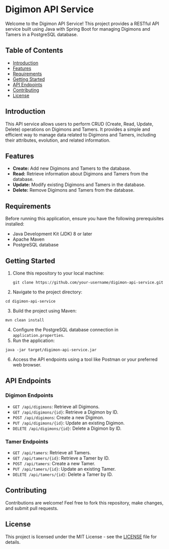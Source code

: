 # Digimon API Service

Welcome to the Digimon API Service! This project provides a RESTful API service built using Java with Spring Boot for managing Digimons and Tamers in a PostgreSQL database.

## Table of Contents

- [Introduction](#introduction)
- [Features](#features)
- [Requirements](#requirements)
- [Getting Started](#getting-started)
- [API Endpoints](#api-endpoints)
- [Contributing](#contributing)
- [License](#license)

## Introduction

This API service allows users to perform CRUD (Create, Read, Update, Delete) operations on Digimons and Tamers. It provides a simple and efficient way to manage data related to Digimons and Tamers, including their attributes, evolution, and related information.

## Features

- **Create:** Add new Digimons and Tamers to the database.
- **Read:** Retrieve information about Digimons and Tamers from the database.
- **Update:** Modify existing Digimons and Tamers in the database.
- **Delete:** Remove Digimons and Tamers from the database.

## Requirements

Before running this application, ensure you have the following prerequisites installed:

- Java Development Kit (JDK) 8 or later
- Apache Maven
- PostgreSQL database

## Getting Started

1. Clone this repository to your local machine:
   ```
   git clone https://github.com/your-username/digimon-api-service.git
   ```
2. Navigate to the project directory:
  ```
  cd digimon-api-service
  ```
3. Build the project using Maven:
  ```
  mvn clean install
  ```
4. Configure the PostgreSQL database connection in `application.properties`.
5. Run the application:
  ```
  java -jar target/digimon-api-service.jar
  ```
6. Access the API endpoints using a tool like Postman or your preferred web browser.

   
## API Endpoints

### Digimon Endpoints

- `GET /api/digimons`: Retrieve all Digimons.
- `GET /api/digimons/{id}`: Retrieve a Digimon by ID.
- `POST /api/digimons`: Create a new Digimon.
- `PUT /api/digimons/{id}`: Update an existing Digimon.
- `DELETE /api/digimons/{id}`: Delete a Digimon by ID.

### Tamer Endpoints

- `GET /api/tamers`: Retrieve all Tamers.
- `GET /api/tamers/{id}`: Retrieve a Tamer by ID.
- `POST /api/tamers`: Create a new Tamer.
- `PUT /api/tamers/{id}`: Update an existing Tamer.
- `DELETE /api/tamers/{id}`: Delete a Tamer by ID.

## Contributing

Contributions are welcome! Feel free to fork this repository, make changes, and submit pull requests.

## License

This project is licensed under the MIT License - see the [LICENSE](LICENSE) file for details.
